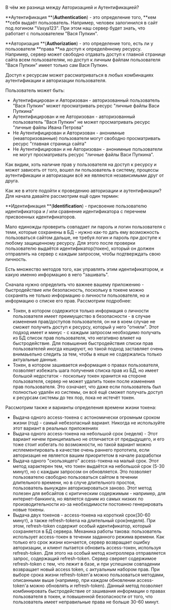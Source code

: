 В чём же разница между Авторизацией и Аутентификацией?

**Аутентификация **\(**Authentication**\) - это определение того, **кем **себя выдаёт пользователь. Например, человек залогинился в сайт под логином "Vasya123". При этом наш сервер будет знать, что работает с пользователем "Вася Пупкин".

**Авторизация **\(**Authorization**\) - это определение того, есть ли у пользователя **права **на доступ к определённому ресурсу. Например, сервер может свободно отдавать доступ к главной странице сайта всем пользователям, но доступ к личным файлам пользователя "Вася Пупкин" имеет только сам Вася Пупкин.

Доступ к ресурсам может рассматриваться в любых комбинациях аутентификации и авторизации пользователя.

Пользователь может быть:

* Аутентифицирован и Авторизован - авторизованный пользователь "Вася Пупкин" может просматривать ресурс "личные файлы Васи Пупкина"
* Аутентифицирован и не Авторизован - авторизованный пользователь "Вася Пупкин" не может просматривать ресурс "личные файлы Ивана Петрова"
* Не Аутентифицирован и Авторизован - анонимные \(неавторизованные\) пользователи могут свободно просматривать ресурс "главная страница сайта"
* Не Аутентифицирован и не Авторизован - анонимные пользователи не могут просматривать ресурс "личные файлы Васи Пупкина".

Как видим, хоть наличие прав у пользователя на доступ к ресурсу и может зависеть от того, вошел ли пользователь в систему, процессы аутентификации и авторизации всё же являются независимыми друг от друга.

Как же в итоге подойти к проведению авторизации и аутентификации? Для начала давайте рассмотрим ещё один термин:

**Идентификация **\(**Identification**\) -  присвоение пользователю идентификатора и / или сравнение идентификатора с перечнем присвоенных идентификаторов.

Мало единожды проверить совпадает ли пароль и логин пользователя с теми, которые сохранены в БД -  нужно как-то дать ему возможность пользоваться сайтом дальше, не требуя логин и пароль при доступе к любому защищенному ресурсу. Для этого после проверки пользователю выдаётся идентификатор\(токен\), который он должен отправлять на сервер с каждым запросом, чтобы подтверждать свою личность.

Есть множество методов того, как управлять этим идентификатором, и какую именно информацию в него "зашивать".

Сначала нужно определить что важнее вашему приложению - быстродействие или безопасность, поскольку в токене можно сохранять не только информацию о личности пользователя, но и информацию о списке его прав. Рассмотрим подробнее:

* Токен, в котором содержится только информация о личности пользователя имеет преимущество в безопасности - в случае изменения прав/доступов пользователя, он ни в коем случае не сможет получить доступ к ресурсу, который у него "отняли". Этот подход имеет и минус - с каждым запросом необходимо получать из БД список прав пользователя, что негативно влияет на быстродействие. Для повышения быстродействия списки прав пользователей иногда кешируют, но такой подход заставляет очень внимаьельно следить за тем, чтобы в кеше не содержались только актуальные данные.
* Токен, в котором зашивается информация о правах пользователя, позволяет избежать шага  получения списка прав из БД, но имеет большой недостаток - поскольку токен хранится на стороне пользователя, сервер не может удалить токен после изменения прав пользователя. Это означает, что даже если пользователь был полностью удалён из системы, он всё ещё сможет получать доступ к ресурсам системы до тех пор, пока не истечёт токен.

Рассмотрим также и варианты определения времени жизни токена:

* Выдача одного access-токена с астономически огромным сроком жизни \(год\) - самый небезопасный вариант. Никогда не используйте этот вариант в реальных приложениях
* Выдача одного access-токена на небольшой срок \(неделя\) - Этот вариант ничем принципиально не отличается от предыдущего, и его тоже стоит избегать по возможности, но такой вариант можно исплементировать в качестве очень раннего прототипа, если авторизация не является вашим приоритетом в начале разработки
* Выдача одного "скользящего" access-токена на малый срок. Этот метод характерен тем, что токен выдаётся на небольшой срок \(5-30 минут\), но с каждым запросом он обновляется. Это позволяет пользователю свободно пользоваться сайтом в течении длительного времени, но в случе длительного простоя, пользователь вынужден авторизироваться заново. Этот метод полезен для вебсайтов с критическим содержимым - например, для интернет-банкинга, но является одним из самых низких по производительности из-за необходимости постоянно генерировать новые токены.
* Выдача двух токенов - access-токена на короткий срок\(30-60 минут\), а также refresh-tokena на длительный срок\(неделя\). При этом, refresh-token содержит особый идентификатор, который сохраняется в БД сервера. Механика работы такова: пользователь использует access-токен в течении заданного режима времени. Как только его срок жизни кончается, сервер возвращает ошибку авторизации, и клиент пытается обновить access-токен, используя refresh-token. Для этого на особый метод контроллера отправляется запрос, содержащий refresh-token. Сервер сверяет содержимое refresh-token с тем, что лежит в базе, и при успешном совпадении возвращает новый access token, с актуальным набором прав. При выборе срока жизни refresh-token'а можно пользоваться методами, описанными выше \(например, при каждом обновлении access-token'a можно обновлять и refresh-token\). Данный метод позволяет комбинировать быстродействие от зашивания информации о правах пользователя в токен, и повышенной безопасности от того, что пользователь имеет неправильные права не больше 30-60 минут.




